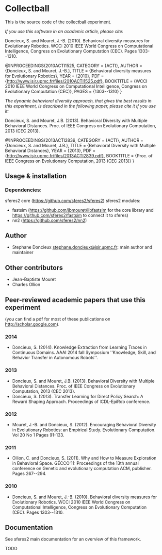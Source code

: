 Collectball
==========

This is the source code of the collectball experiment.

*If you use this software in an academic article, please cite:*

Doncieux, S. and Mouret, J.-B. (2010). Behavioral diversity measures for Evolutionary Robotics. WCCI 2010 IEEE World Congress on Computational Intelligence, Congress on Evolutionary Computation (CEC). Pages 1303--1310.

@INPROCEEDINGS{2010ACTI1525,
	CATEGORY = {ACTI},
	AUTHOR = {Doncieux, S. and Mouret, J.-B.},
	TITLE = {Behavioral diversity measures for Evolutionary Robotics},
	YEAR = {2010},
	PDF = {http://www.isir.upmc.fr/files/2010ACTI1525.pdf},
	BOOKTITLE = {WCCI 2010 IEEE World Congress on Computational Intelligence, Congress on Evolutionary Computation (CEC)},
	PAGES = {1303--1310}
}


*The dynamic behavioral diversity approach, that gives the best results in this experiment, is described in the following paper, please cite it if you use it:*

Doncieux, S. and Mouret, J.B. (2013). Behavioral Diversity with Multiple Behavioral Distances. Proc. of IEEE Congress on Evolutionary Computation, 2013 (CEC 2013).

@INPROCEEDINGS{2013ACTI2839,
	CATEGORY = {ACTI},
	AUTHOR = {Doncieux, S. and Mouret, J.B.},
	TITLE = {Behavioral Diversity with Multiple Behavioral Distances},
	YEAR = {2013},
	PDF = {http://www.isir.upmc.fr/files/2013ACTI2839.pdf},
	BOOKTITLE = {Proc. of IEEE Congress on Evolutionary Computation, 2013 (CEC 2013)}
}

Usage & installation
--------------------

### Dependencies:
sferes2 core (https://github.com/sferes2/sferes2)
sferes2 modules:
* fastsim (https://github.com/jbmouret/libfastsim for the core library and https://github.com/sferes2/fastsim to connect it to sferes)
* nn2 (https://github.com/sferes2/nn2)

Author
-------
- Stephane Doncieux stephane.doncieux@isir.upmc.fr: main author and maintainer

Other contributors
------------
- Jean-Baptiste Mouret
- Charles Ollion 


Peer-reviewed academic papers that use this experiment
----------------------------------------


(you can find a pdf for most of these publications on http://scholar.google.com).

### 2014
- Doncieux, S. (2014). Knowledge Extraction from Learning Traces in Continuous Domains. AAAI 2014 fall Symposium ''Knowledge, Skill, and Behavior Transfer in Autonomous Robots''.

### 2013
- Doncieux, S. and Mouret, J.B. (2013). Behavioral Diversity with Multiple Behavioral Distances. Proc. of IEEE Congress on Evolutionary Computation, 2013 (CEC 2013).
- Doncieux, S. (2013). Transfer Learning for Direct Policy Search: A Reward Shaping Approach. Proceedings of ICDL-EpiRob conference.

### 2012
- Mouret, J.-B. and Doncieux, S. (2012). Encouraging Behavioral Diversity in Evolutionary Robotics: an Empirical Study. Evolutionary Computation. Vol 20 No 1 Pages 91-133.

### 2011
- Ollion, C. and Doncieux, S. (2011). Why and How to Measure Exploration in Behavioral Space. GECCO'11: Proceedings of the 13th annual conference on Genetic and evolutionary computation ACM, publisher. Pages 267--294.

### 2010
- Doncieux, S. and Mouret, J.-B. (2010). Behavioral diversity measures for Evolutionary Robotics. WCCI 2010 IEEE World Congress on Computational Intelligence, Congress on Evolutionary Computation (CEC). Pages 1303--1310.

Documentation
-------------

See sferes2 main documentation for an overview of this framework. 

TODO

